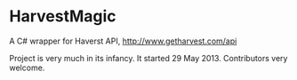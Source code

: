 # HarvestMagic

A C# wrapper for Haverst API, http://www.getharvest.com/api

Project is very much in its infancy. It started 29 May 2013. Contributors very welcome.